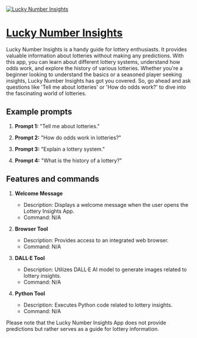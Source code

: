 [![Lucky Number Insights](https://files.oaiusercontent.com/file-qImIG8FCd0Imr0j0XlxaJKAB?se=2123-10-17T05%3A22%3A26Z&sp=r&sv=2021-08-06&sr=b&rscc=max-age%3D31536000%2C%20immutable&rscd=attachment%3B%20filename%3D8ac96fee-0048-4a4d-877a-5b32984931d1.png&sig=z9xiPfZWbOnZgluIjX44add%2B0RFbyDlTGNf2/icW/gk%3D)](https://chat.openai.com/g/g-Q5N4WlaAg-lucky-number-insights)

# [Lucky Number Insights](https://chat.openai.com/g/g-Q5N4WlaAg-lucky-number-insights)

Lucky Number Insights is a handy guide for lottery enthusiasts. It provides valuable information about lotteries without making any predictions. With this app, you can learn about different lottery systems, understand how odds work, and explore the history of various lotteries. Whether you're a beginner looking to understand the basics or a seasoned player seeking insights, Lucky Number Insights has got you covered. So, go ahead and ask questions like 'Tell me about lotteries' or 'How do odds work?' to dive into the fascinating world of lotteries.

## Example prompts

1. **Prompt 1:** "Tell me about lotteries."

2. **Prompt 2:** "How do odds work in lotteries?"

3. **Prompt 3:** "Explain a lottery system."

4. **Prompt 4:** "What is the history of a lottery?"

## Features and commands

1. **Welcome Message**
   - Description: Displays a welcome message when the user opens the Lottery Insights App.
   - Command: N/A

2. **Browser Tool**
   - Description: Provides access to an integrated web browser.
   - Command: N/A

3. **DALL·E Tool**
   - Description: Utilizes DALL·E AI model to generate images related to lottery insights.
   - Command: N/A

4. **Python Tool**
   - Description: Executes Python code related to lottery insights.
   - Command: N/A

Please note that the Lucky Number Insights App does not provide predictions but rather serves as a guide for lottery information.